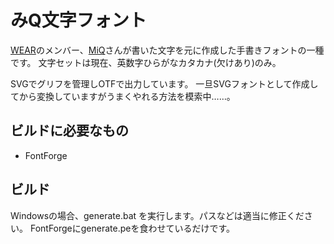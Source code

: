 ﻿# みQ文字フォント

[WEAR](https://wear.cannes.jp/)のメンバー、[MiQ](https://twitter.com/MiQ_WEAR)さんが書いた文字を元に作成した手書きフォントの一種です。
文字セットは現在、英数字ひらがなカタカナ(欠けあり)のみ。

SVGでグリフを管理しOTFで出力しています。
一旦SVGフォントとして作成してから変換していますがうまくやれる方法を模索中……。

## ビルドに必要なもの
- FontForge

## ビルド
Windowsの場合、generate.bat を実行します。パスなどは適当に修正ください。
FontForgeにgenerate.peを食わせているだけです。
